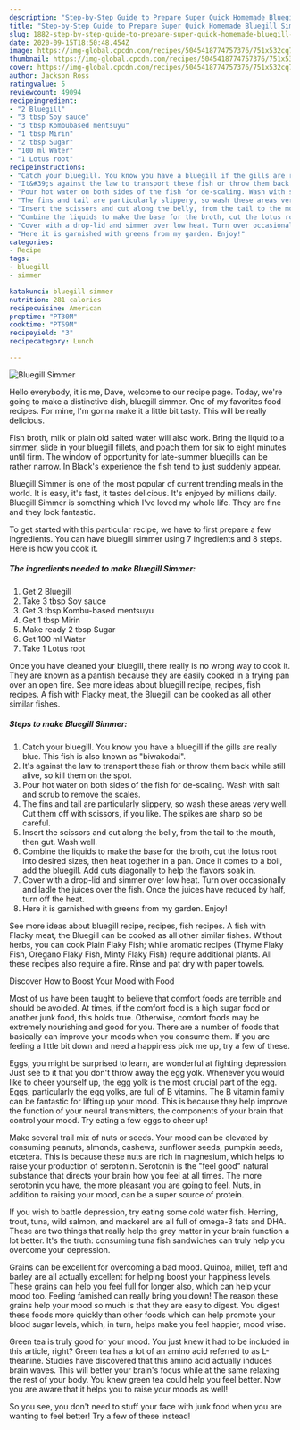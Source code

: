 ```yaml
---
description: "Step-by-Step Guide to Prepare Super Quick Homemade Bluegill Simmer"
title: "Step-by-Step Guide to Prepare Super Quick Homemade Bluegill Simmer"
slug: 1882-step-by-step-guide-to-prepare-super-quick-homemade-bluegill-simmer
date: 2020-09-15T18:50:48.454Z
image: https://img-global.cpcdn.com/recipes/5045418774757376/751x532cq70/bluegill-simmer-recipe-main-photo.jpg
thumbnail: https://img-global.cpcdn.com/recipes/5045418774757376/751x532cq70/bluegill-simmer-recipe-main-photo.jpg
cover: https://img-global.cpcdn.com/recipes/5045418774757376/751x532cq70/bluegill-simmer-recipe-main-photo.jpg
author: Jackson Ross
ratingvalue: 5
reviewcount: 49094
recipeingredient:
- "2 Bluegill"
- "3 tbsp Soy sauce"
- "3 tbsp Kombubased mentsuyu"
- "1 tbsp Mirin"
- "2 tbsp Sugar"
- "100 ml Water"
- "1 Lotus root"
recipeinstructions:
- "Catch your bluegill. You know you have a bluegill if the gills are really blue. This fish is also known as &#34;biwakodai&#34;."
- "It&#39;s against the law to transport these fish or throw them back while still alive, so kill them on the spot."
- "Pour hot water on both sides of the fish for de-scaling. Wash with salt and scrub to remove the scales."
- "The fins and tail are particularly slippery, so wash these areas very well. Cut them off with scissors, if you like. The spikes are sharp so be careful."
- "Insert the scissors and cut along the belly, from the tail to the mouth, then gut. Wash well."
- "Combine the liquids to make the base for the broth, cut the lotus root into desired sizes, then heat together in a pan. Once it comes to a boil, add the bluegill. Add cuts diagonally to help the flavors soak in."
- "Cover with a drop-lid and simmer over low heat. Turn over occasionally and ladle the juices over the fish. Once the juices have reduced by half, turn off the heat."
- "Here it is garnished with greens from my garden. Enjoy!"
categories:
- Recipe
tags:
- bluegill
- simmer

katakunci: bluegill simmer 
nutrition: 281 calories
recipecuisine: American
preptime: "PT30M"
cooktime: "PT59M"
recipeyield: "3"
recipecategory: Lunch

---
```



![Bluegill Simmer](https://img-global.cpcdn.com/recipes/5045418774757376/751x532cq70/bluegill-simmer-recipe-main-photo.jpg)

Hello everybody, it is me, Dave, welcome to our recipe page. Today, we're going to make a distinctive dish, bluegill simmer. One of my favorites food recipes. For mine, I'm gonna make it a little bit tasty. This will be really delicious.

Fish broth, milk or plain old salted water will also work. Bring the liquid to a simmer, slide in your bluegill fillets, and poach them for six to eight minutes until firm. The window of opportunity for late-summer bluegills can be rather narrow. In Black&#39;s experience the fish tend to just suddenly appear.

Bluegill Simmer is one of the most popular of current trending meals in the world. It is easy, it's fast, it tastes delicious. It's enjoyed by millions daily. Bluegill Simmer is something which I've loved my whole life. They are fine and they look fantastic.


To get started with this particular recipe, we have to first prepare a few ingredients. You can have bluegill simmer using 7 ingredients and 8 steps. Here is how you cook it.

<!--inarticleads1-->

##### The ingredients needed to make Bluegill Simmer:

1. Get 2 Bluegill
1. Take 3 tbsp Soy sauce
1. Get 3 tbsp Kombu-based mentsuyu
1. Get 1 tbsp Mirin
1. Make ready 2 tbsp Sugar
1. Get 100 ml Water
1. Take 1 Lotus root


Once you have cleaned your bluegill, there really is no wrong way to cook it. They are known as a panfish because they are easily cooked in a frying pan over an open fire. See more ideas about bluegill recipe, recipes, fish recipes. A fish with Flacky meat, the Bluegill can be cooked as all other similar fishes. 

<!--inarticleads2-->

##### Steps to make Bluegill Simmer:

1. Catch your bluegill. You know you have a bluegill if the gills are really blue. This fish is also known as &#34;biwakodai&#34;.
1. It&#39;s against the law to transport these fish or throw them back while still alive, so kill them on the spot.
1. Pour hot water on both sides of the fish for de-scaling. Wash with salt and scrub to remove the scales.
1. The fins and tail are particularly slippery, so wash these areas very well. Cut them off with scissors, if you like. The spikes are sharp so be careful.
1. Insert the scissors and cut along the belly, from the tail to the mouth, then gut. Wash well.
1. Combine the liquids to make the base for the broth, cut the lotus root into desired sizes, then heat together in a pan. Once it comes to a boil, add the bluegill. Add cuts diagonally to help the flavors soak in.
1. Cover with a drop-lid and simmer over low heat. Turn over occasionally and ladle the juices over the fish. Once the juices have reduced by half, turn off the heat.
1. Here it is garnished with greens from my garden. Enjoy!


See more ideas about bluegill recipe, recipes, fish recipes. A fish with Flacky meat, the Bluegill can be cooked as all other similar fishes. Without herbs, you can cook Plain Flaky Fish; while aromatic recipes (Thyme Flaky Fish, Oregano Flaky Fish, Minty Flaky Fish) require additional plants. All these recipes also require a fire. Rinse and pat dry with paper towels. 

Discover How to Boost Your Mood with Food


Most of us have been taught to believe that comfort foods are terrible and should be avoided. At times, if the comfort food is a high sugar food or another junk food, this holds true. Otherwise, comfort foods may be extremely nourishing and good for you. There are a number of foods that basically can improve your moods when you consume them. If you are feeling a little bit down and need a happiness pick me up, try a few of these.

Eggs, you might be surprised to learn, are wonderful at fighting depression. Just see to it that you don't throw away the egg yolk. Whenever you would like to cheer yourself up, the egg yolk is the most crucial part of the egg. Eggs, particularly the egg yolks, are full of B vitamins. The B vitamin family can be fantastic for lifting up your mood. This is because they help improve the function of your neural transmitters, the components of your brain that control your mood. Try eating a few eggs to cheer up!

Make several trail mix of nuts or seeds. Your mood can be elevated by consuming peanuts, almonds, cashews, sunflower seeds, pumpkin seeds, etcetera. This is because these nuts are rich in magnesium, which helps to raise your production of serotonin. Serotonin is the "feel good" natural substance that directs your brain how you feel at all times. The more serotonin you have, the more pleasant you are going to feel. Nuts, in addition to raising your mood, can be a super source of protein.

If you wish to battle depression, try eating some cold water fish. Herring, trout, tuna, wild salmon, and mackerel are all full of omega-3 fats and DHA. These are two things that really help the grey matter in your brain function a lot better. It's the truth: consuming tuna fish sandwiches can truly help you overcome your depression. 

Grains can be excellent for overcoming a bad mood. Quinoa, millet, teff and barley are all actually excellent for helping boost your happiness levels. These grains can help you feel full for longer also, which can help your mood too. Feeling famished can really bring you down! The reason these grains help your mood so much is that they are easy to digest. You digest these foods more quickly than other foods which can help promote your blood sugar levels, which, in turn, helps make you feel happier, mood wise.

Green tea is truly good for your mood. You just knew it had to be included in this article, right? Green tea has a lot of an amino acid referred to as L-theanine. Studies have discovered that this amino acid actually induces brain waves. This will better your brain's focus while at the same relaxing the rest of your body. You knew green tea could help you feel better. Now you are aware that it helps you to raise your moods as well!

So you see, you don't need to stuff your face with junk food when you are wanting to feel better! Try a few of these instead!

